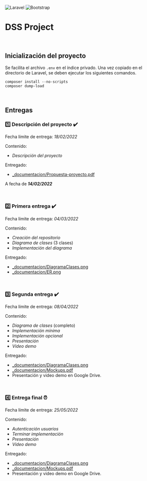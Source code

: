 ![Laravel](https://img.shields.io/badge/laravel-%23FF2D20.svg?style=for-the-badge&logo=laravel&logoColor=white)
![Bootstrap](https://img.shields.io/badge/bootstrap-%23563D7C.svg?style=for-the-badge&logo=bootstrap&logoColor=white)

# DSS Project

<br>

## Inicialización del proyecto

Se facilita el archivo ```.env``` en el índice privado. Una vez copiado en el directorio de Laravel, se deben ejecutar los siguientes comandos.
```
composer install --no-scripts
composer dump-load
```

<br>

## Entregas

### :one: Descripción del proyecto ✔️

Fecha límite de entrega: _18/02/2022_

Contenido: 
- _Descripción del proyecto_

Entregado: 
- [\_documentacion/Propuesta-proyecto.pdf](https://github.com/JosueGarciaAsensi/DSS/blob/main/_documentacion/Propuesta-proyecto.pdf)

A fecha de **_14/02/2022_** 

<br>

### :two: Primera entrega ✔️

Fecha límite de entrega: _04/03/2022_

Contenido:
- _Creación del repositorio_
- _Diagrama de clases_ (3 clases)
- _Implementación del diagrama_

Entregado:
- [\_documentacion/DiagramaClases.png](https://github.com/JosueGarciaAsensi/DSS/blob/main/_documentacion/DiagramaClases.png)
- [\_documentacion/ER.png](https://github.com/JosueGarciaAsensi/DSS/blob/main/_documentacion/ER.png)

<br>

### :three: Segunda entrega ✔️

Fecha límite de entrega: _08/04/2022_

Contenido:
- _Diagrama de clases_ (completo)
- _Implementación mínima_
- _Implementación opcional_
- _Presentación_
- _Video demo_

Entregado:
- [\_documentacion/DiagramaClases.png](https://github.com/JosueGarciaAsensi/DSS/blob/main/_documentacion/DiagramaClases.png)
- [\_documentacion/Mockups.pdf](https://github.com/JosueGarciaAsensi/DSS/blob/main/_documentacion/Mockups.pdf)
- Presentación y video demo en Google Drive.

<br>

### 4️⃣ Entrega final ⏰

Fecha límite de entrega: _25/05/2022_

Contenido:
- _Autenticación usuarios_
- _Terminar implementación_
- _Presentación_
- _Video demo_

Entregado:
- [\_documentacion/DiagramaClases.png](https://github.com/JosueGarciaAsensi/DSS/blob/main/_documentacion/DiagramaClases.png)
- [\_documentacion/Mockups.pdf](https://github.com/JosueGarciaAsensi/DSS/blob/main/_documentacion/Mockups.pdf)
- Presentación y video demo en Google Drive.
